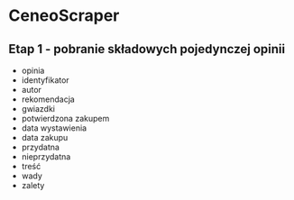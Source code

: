 # CeneoScraper
## Etap 1 - pobranie składowych pojedynczej opinii
- opinia
- identyfikator
- autor
- rekomendacja
- gwiazdki
- potwierdzona zakupem
- data wystawienia
- data zakupu
- przydatna
- nieprzydatna
- treść
- wady
- zalety
